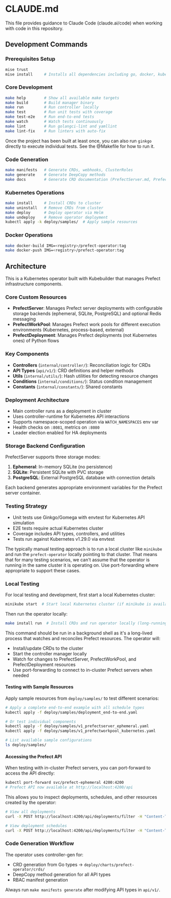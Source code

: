 # CLAUDE.md

This file provides guidance to Claude Code (claude.ai/code) when working with code in this repository.

## Development Commands

### Prerequisites Setup

```bash
mise trust
mise install     # Installs all dependencies including go, docker, kubectl, etc.
```

### Core Development

```bash
make help        # Show all available make targets
make build       # Build manager binary
make run         # Run controller locally
make test        # Run unit tests with coverage
make test-e2e    # Run end-to-end tests
make watch       # Watch tests continuously
make lint        # Run golangci-lint and yamllint
make lint-fix    # Run linters with auto-fix
```

Once the project has been built at least once, you can also run `ginkgo`
directly to execute individual tests. See the @Makefile for how to run it.

### Code Generation

```bash
make manifests   # Generate CRDs, webhooks, ClusterRoles
make generate    # Generate DeepCopy methods
make docs        # Generate CRD documentation (PrefectServer.md, PrefectWorkPool.md)
```

### Kubernetes Operations

```bash
make install     # Install CRDs to cluster
make uninstall   # Remove CRDs from cluster
make deploy      # Deploy operator via Helm
make undeploy    # Remove operator deployment
kubectl apply -k deploy/samples/  # Apply sample resources
```

### Docker Operations

```bash
make docker-build IMG=<registry>/prefect-operator:tag
make docker-push IMG=<registry>/prefect-operator:tag
```

## Architecture

This is a Kubernetes operator built with Kubebuilder that manages Prefect infrastructure components.

### Core Custom Resources

- **PrefectServer**: Manages Prefect server deployments with configurable storage backends (ephemeral, SQLite, PostgreSQL) and optional Redis messaging
- **PrefectWorkPool**: Manages Prefect work pools for different execution environments (Kubernetes, process-based, external)
- **PrefectDeployment**: Manages Prefect deployments (not Kubernetes ones) of Python flows

### Key Components

- **Controllers** (`internal/controller/`): Reconciliation logic for CRDs
- **API Types** (`api/v1/`): CRD definitions and helper methods
- **Utils** (`internal/utils/`): Hash utilities for detecting resource changes
- **Conditions** (`internal/conditions/`): Status condition management
- **Constants** (`internal/constants/`): Shared constants

### Deployment Architecture

- Main controller runs as a deployment in cluster
- Uses controller-runtime for Kubernetes API interactions
- Supports namespace-scoped operation via `WATCH_NAMESPACES` env var
- Health checks on `:8081`, metrics on `:8080`
- Leader election enabled for HA deployments

### Storage Backend Configuration

PrefectServer supports three storage modes:

1. **Ephemeral**: In-memory SQLite (no persistence)
2. **SQLite**: Persistent SQLite with PVC storage
3. **PostgreSQL**: External PostgreSQL database with connection details

Each backend generates appropriate environment variables for the Prefect server container.

### Testing Strategy

- Unit tests use Ginkgo/Gomega with envtest for Kubernetes API simulation
- E2E tests require actual Kubernetes cluster
- Coverage includes API types, controllers, and utilities
- Tests run against Kubernetes v1.29.0 via envtest

The typically manual testing approach is to run a local cluster like `minikube`
and run the `prefect-operator` locally pointing to that cluster. That means
that for many testing scenarios, we can't assume that the operator is running
in the same cluster it is operating on. Use port-forwarding where appropriate
to support these cases.

### Local Testing

For local testing and development, first start a local Kubernetes cluster:

```bash
minikube start  # Start local Kubernetes cluster (if minikube is available)
```

Then run the operator locally:

```bash
make install run  # Install CRDs and run operator locally (long-running process)
```

This command should be run in a background shell as it's a long-lived process that watches and reconciles Prefect resources. The operator will:
- Install/update CRDs to the cluster
- Start the controller manager locally
- Watch for changes to PrefectServer, PrefectWorkPool, and PrefectDeployment resources
- Use port-forwarding to connect to in-cluster Prefect servers when needed

#### Testing with Sample Resources

Apply sample resources from `deploy/samples/` to test different scenarios:

```bash
# Apply a complete end-to-end example with all schedule types
kubectl apply -f deploy/samples/deployment_end-to-end.yaml

# Or test individual components
kubectl apply -f deploy/samples/v1_prefectserver_ephemeral.yaml
kubectl apply -f deploy/samples/v1_prefectworkpool_kubernetes.yaml

# List available sample configurations
ls deploy/samples/
```

#### Accessing the Prefect API

When testing with in-cluster Prefect servers, you can port-forward to access the API directly:

```bash
kubectl port-forward svc/prefect-ephemeral 4200:4200
# Prefect API now available at http://localhost:4200/api
```

This allows you to inspect deployments, schedules, and other resources created by the operator:
```bash
# View all deployments
curl -X POST http://localhost:4200/api/deployments/filter -H "Content-Type: application/json" -d '{}'

# View deployment schedules
curl -X POST http://localhost:4200/api/deployments/filter -H "Content-Type: application/json" -d '{}' | jq '.[] | {name, schedules}'
```

### Code Generation Workflow

The operator uses controller-gen for:

- CRD generation from Go types → `deploy/charts/prefect-operator/crds/`
- DeepCopy method generation for all API types
- RBAC manifest generation

Always run `make manifests generate` after modifying API types in `api/v1/`.
